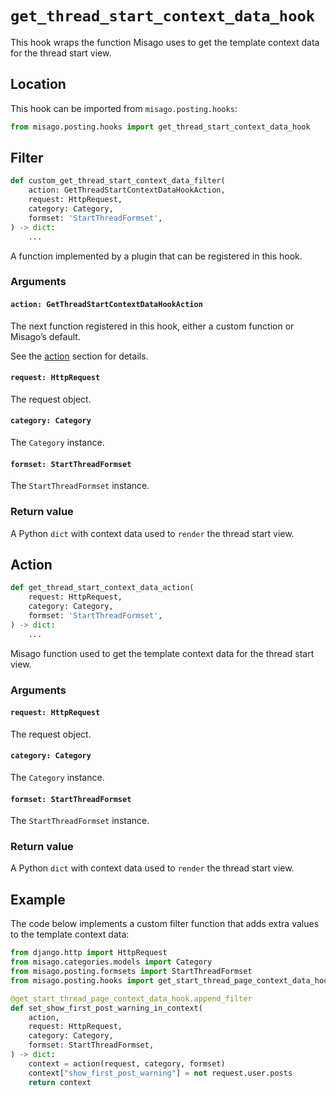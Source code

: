 # `get_thread_start_context_data_hook`

This hook wraps the function Misago uses to get the template context data for the thread start view.


## Location

This hook can be imported from `misago.posting.hooks`:

```python
from misago.posting.hooks import get_thread_start_context_data_hook
```


## Filter

```python
def custom_get_thread_start_context_data_filter(
    action: GetThreadStartContextDataHookAction,
    request: HttpRequest,
    category: Category,
    formset: 'StartThreadFormset',
) -> dict:
    ...
```

A function implemented by a plugin that can be registered in this hook.


### Arguments

#### `action: GetThreadStartContextDataHookAction`

The next function registered in this hook, either a custom function or Misago’s default.

See the [action](#action) section for details.


#### `request: HttpRequest`

The request object.


#### `category: Category`

The `Category` instance.


#### `formset: StartThreadFormset`

The `StartThreadFormset` instance.


### Return value

A Python `dict` with context data used to `render` the thread start view.


## Action

```python
def get_thread_start_context_data_action(
    request: HttpRequest,
    category: Category,
    formset: 'StartThreadFormset',
) -> dict:
    ...
```

Misago function used to get the template context data for the thread start view.


### Arguments

#### `request: HttpRequest`

The request object.


#### `category: Category`

The `Category` instance.


#### `formset: StartThreadFormset`

The `StartThreadFormset` instance.


### Return value

A Python `dict` with context data used to `render` the thread start view.


## Example

The code below implements a custom filter function that adds extra values to the template context data:

```python
from django.http import HttpRequest
from misago.categories.models import Category
from misago.posting.formsets import StartThreadFormset
from misago.posting.hooks import get_start_thread_page_context_data_hook

@get_start_thread_page_context_data_hook.append_filter
def set_show_first_post_warning_in_context(
    action,
    request: HttpRequest,
    category: Category,
    formset: StartThreadFormset,
) -> dict:
    context = action(request, category, formset)
    context["show_first_post_warning"] = not request.user.posts
    return context
```